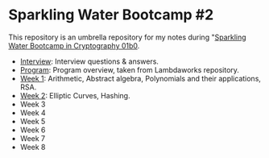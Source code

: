 # Sparkling Water Bootcamp #2

This repository is an umbrella repository for my notes during "[Sparkling Water Bootcamp in Cryptography 01b0](https://github.com/lambdaclass/lambdaworks/blob/bootcamp0b10/bootcamp/sparkling_water_0b10.md).

- [Interview](./docs/INTERVIEW.md): Interview questions & answers.
- [Program](./docs/PROGRAM.md): Program overview, taken from Lambdaworks repository.
- [Week 1](./docs/WEEK-1.md): Arithmetic, Abstract algebra, Polynomials and their applications, RSA.
- [Week 2](./docs/WEEK-2.md): Elliptic Curves, Hashing.
- Week 3
- Week 4
- Week 5
- Week 6
- Week 7
- Week 8
